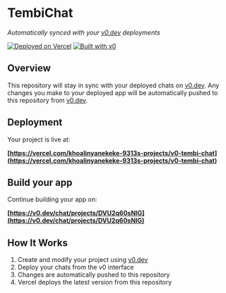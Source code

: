 # TembiChat

*Automatically synced with your [v0.dev](https://v0.dev) deployments*

[![Deployed on Vercel](https://img.shields.io/badge/Deployed%20on-Vercel-black?style=for-the-badge&logo=vercel)](https://vercel.com/khoalinyanekeke-9313s-projects/v0-tembi-chat)
[![Built with v0](https://img.shields.io/badge/Built%20with-v0.dev-black?style=for-the-badge)](https://v0.dev/chat/projects/DVU2q60sNlG)

## Overview

This repository will stay in sync with your deployed chats on [v0.dev](https://v0.dev).
Any changes you make to your deployed app will be automatically pushed to this repository from [v0.dev](https://v0.dev).

## Deployment

Your project is live at:

**[https://vercel.com/khoalinyanekeke-9313s-projects/v0-tembi-chat](https://vercel.com/khoalinyanekeke-9313s-projects/v0-tembi-chat)**

## Build your app

Continue building your app on:

**[https://v0.dev/chat/projects/DVU2q60sNlG](https://v0.dev/chat/projects/DVU2q60sNlG)**

## How It Works

1. Create and modify your project using [v0.dev](https://v0.dev)
2. Deploy your chats from the v0 interface
3. Changes are automatically pushed to this repository
4. Vercel deploys the latest version from this repository